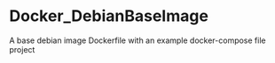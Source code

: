 # Docker_DebianBaseImage
A base debian image Dockerfile with an example docker-compose file project
